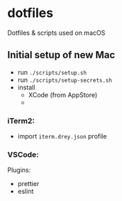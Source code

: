 # dotfiles
Dotfiles &amp; scripts used on macOS

## Initial setup of new Mac
- run `./scripts/setup.sh`
- run `./scripts/setup-secrets.sh`
- install
  - XCode (from AppStore)
  - 
### iTerm2:
- import `iterm.drey.json` profile

### VSCode:
Plugins:
- prettier
- eslint

